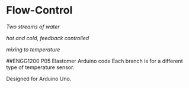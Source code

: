 Flow-Control
============
*Two streams of water*

*hot and cold, feedback controlled*

*mixing to temperature*

##ENGG1200 P05 Elastomer Arduino code
Each branch is for a different type of temperature sensor.

Designed for Arduino Uno.
